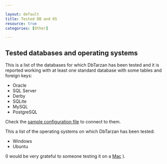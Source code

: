 ```yaml
---

layout: default
title: Tested DB and OS
resource: true
categories: [Other]

---
```


## Tested databases and operating systems

This is a list of the databases for which DbTarzan has been tested and it is reported working with at least one standard database with some tables and foreign keys:

* Oracle
* SQL Server
* Derby
* SQLite
* MySQL
* PostgreSQL

Check the [sample configuration file](https://github.com/aferrandi/dbtarzan/blob/master/connections.config) to connect to them.

This a list of the operating systems on which DbTarzan has been tested:

* Windows
* Ubuntu

(I would be very grateful to someone testing it on a [Mac](https://github.com/aferrandi/dbtarzan/issues/3) ).